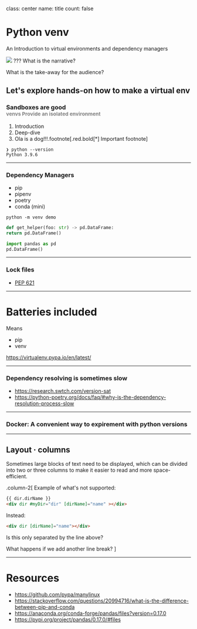class: center
name: title
count: false

# Python venv
An Introduction to virtual environments and dependency managers

![](https://upload.wikimedia.org/wikipedia/commons/c/c3/Python-logo-notext.svg)
???
What is the narrative?

What is the take-away for the audience?

Let's explore hands-on how to make a virtual env
---

### <p>Sandboxes are good<br> <small><span style="color:gray">venvs Provide an isolated environment</span></small>
</p>


1. Introduction
2. Deep-dive
3. Ola is a dog!!!.footnote[.red.bold[*] Important footnote]


```shell
❯ python --version
Python 3.9.6
```
---

### Dependency Managers

* pip
* pipenv
* poetry
* conda (mini)

```shell
python -m venv demo
```

```python
def get_helper(foo: str) -> pd.DataFrame:
return pd.DataFrame()
```

```python
import pandas as pd
pd.DataFrame()
```
---

### Lock files
* [PEP 621](https://peps.python.org/pep-0621/#example)
---

# Batteries included
Means
- pip
- venv

https://virtualenv.pypa.io/en/latest/

---
### Dependency resolving is sometimes slow

- https://research.swtch.com/version-sat
- https://python-poetry.org/docs/faq/#why-is-the-dependency-resolution-process-slow

---

### Docker: A convenient way to expirement with python versions

---

## Layout · columns

Sometimes large blocks of text need to be displayed, which can be divided into two or three columns to make it
easier to read and more space-efficient.


.column-2[
Example of what's not supported:
```html
{{ dir.dirName }}
<div dir #myDir="dir" [dirName]="name" ></div>
```

Instead:
```html
<div dir [dirName]="name"></div>
```
Is this only separated by the line above? 

What happens if we add another line break? 
]

---

# Resources
- https://github.com/pypa/manylinux
- https://stackoverflow.com/questions/20994716/what-is-the-difference-between-pip-and-conda
- https://anaconda.org/conda-forge/pandas/files?version=0.17.0
- https://pypi.org/project/pandas/0.17.0/#files
